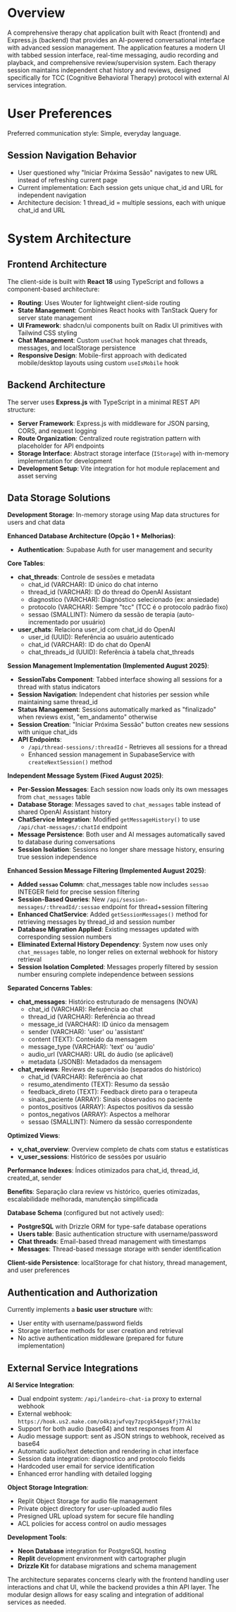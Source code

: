# Overview

A comprehensive therapy chat application built with React (frontend) and Express.js (backend) that provides an AI-powered conversational interface with advanced session management. The application features a modern UI with tabbed session interface, real-time messaging, audio recording and playback, and comprehensive review/supervision system. Each therapy session maintains independent chat history and reviews, designed specifically for TCC (Cognitive Behavioral Therapy) protocol with external AI services integration.

# User Preferences

Preferred communication style: Simple, everyday language.

## Session Navigation Behavior
- User questioned why "Iniciar Próxima Sessão" navigates to new URL instead of refreshing current page
- Current implementation: Each session gets unique chat_id and URL for independent navigation
- Architecture decision: 1 thread_id = multiple sessions, each with unique chat_id and URL

# System Architecture

## Frontend Architecture

The client-side is built with **React 18** using TypeScript and follows a component-based architecture:

- **Routing**: Uses Wouter for lightweight client-side routing
- **State Management**: Combines React hooks with TanStack Query for server state management
- **UI Framework**: shadcn/ui components built on Radix UI primitives with Tailwind CSS styling
- **Chat Management**: Custom `useChat` hook manages chat threads, messages, and localStorage persistence
- **Responsive Design**: Mobile-first approach with dedicated mobile/desktop layouts using custom `useIsMobile` hook

## Backend Architecture

The server uses **Express.js** with TypeScript in a minimal REST API structure:

- **Server Framework**: Express.js with middleware for JSON parsing, CORS, and request logging
- **Route Organization**: Centralized route registration pattern with placeholder for API endpoints
- **Storage Interface**: Abstract storage interface (`IStorage`) with in-memory implementation for development
- **Development Setup**: Vite integration for hot module replacement and asset serving

## Data Storage Solutions

**Development Storage**: In-memory storage using Map data structures for users and chat data

**Enhanced Database Architecture (Opção 1 + Melhorias)**:
- **Authentication**: Supabase Auth for user management and security

**Core Tables**:
- **chat_threads**: Controle de sessões e metadata
  - chat_id (VARCHAR): ID único do chat interno
  - thread_id (VARCHAR): ID do thread do OpenAI Assistant  
  - diagnostico (VARCHAR): Diagnóstico selecionado (ex: ansiedade)
  - protocolo (VARCHAR): Sempre "tcc" (TCC é o protocolo padrão fixo)
  - sessao (SMALLINT): Número da sessão de terapia (auto-incrementado por usuário)
- **user_chats**: Relaciona user_id com chat_id do OpenAI
  - user_id (UUID): Referência ao usuário autenticado
  - chat_id (VARCHAR): ID do chat do OpenAI
  - chat_threads_id (UUID): Referência à tabela chat_threads

**Session Management Implementation (Implemented August 2025)**:
- **SessionTabs Component**: Tabbed interface showing all sessions for a thread with status indicators
- **Session Navigation**: Independent chat histories per session while maintaining same thread_id
- **Status Management**: Sessions automatically marked as "finalizado" when reviews exist, "em_andamento" otherwise
- **Session Creation**: "Iniciar Próxima Sessão" button creates new sessions with unique chat_ids
- **API Endpoints**: 
  - `/api/thread-sessions/:threadId` - Retrieves all sessions for a thread
  - Enhanced session management in SupabaseService with `createNextSession()` method

**Independent Message System (Fixed August 2025)**:
- **Per-Session Messages**: Each session now loads only its own messages from `chat_messages` table
- **Database Storage**: Messages saved to `chat_messages` table instead of shared OpenAI Assistant history
- **ChatService Integration**: Modified `getMessageHistory()` to use `/api/chat-messages/:chatId` endpoint
- **Message Persistence**: Both user and AI messages automatically saved to database during conversations
- **Session Isolation**: Sessions no longer share message history, ensuring true session independence

**Enhanced Session Message Filtering (Implemented August 2025)**:
- **Added `sessao` Column**: chat_messages table now includes `sessao` INTEGER field for precise session filtering
- **Session-Based Queries**: New `/api/session-messages/:threadId/:sessao` endpoint for thread+session filtering
- **Enhanced ChatService**: Added `getSessionMessages()` method for retrieving messages by thread_id and session number
- **Database Migration Applied**: Existing messages updated with corresponding session numbers
- **Eliminated External History Dependency**: System now uses only `chat_messages` table, no longer relies on external webhook for history retrieval
- **Session Isolation Completed**: Messages properly filtered by session number ensuring complete independence between sessions

**Separated Concerns Tables**:
- **chat_messages**: Histórico estruturado de mensagens (NOVA)
  - chat_id (VARCHAR): Referência ao chat
  - thread_id (VARCHAR): Referência ao thread
  - message_id (VARCHAR): ID único da mensagem
  - sender (VARCHAR): 'user' ou 'assistant'
  - content (TEXT): Conteúdo da mensagem
  - message_type (VARCHAR): 'text' ou 'audio'
  - audio_url (VARCHAR): URL do áudio (se aplicável)
  - metadata (JSONB): Metadados da mensagem
- **chat_reviews**: Reviews de supervisão (separados do histórico)
  - chat_id (VARCHAR): Referência ao chat
  - resumo_atendimento (TEXT): Resumo da sessão
  - feedback_direto (TEXT): Feedback direto para o terapeuta
  - sinais_paciente (ARRAY): Sinais observados no paciente
  - pontos_positivos (ARRAY): Aspectos positivos da sessão
  - pontos_negativos (ARRAY): Aspectos a melhorar
  - sessao (SMALLINT): Número da sessão correspondente

**Optimized Views**:
- **v_chat_overview**: Overview completo de chats com status e estatísticas
- **v_user_sessions**: Histórico de sessões por usuário

**Performance Indexes**: Índices otimizados para chat_id, thread_id, created_at, sender

**Benefits**: Separação clara review vs histórico, queries otimizadas, escalabilidade melhorada, manutenção simplificada

**Database Schema** (configured but not actively used):
- **PostgreSQL** with Drizzle ORM for type-safe database operations
- **Users table**: Basic authentication structure with username/password
- **Chat threads**: Email-based thread management with timestamps
- **Messages**: Thread-based message storage with sender identification

**Client-side Persistence**: localStorage for chat history, thread management, and user preferences

## Authentication and Authorization

Currently implements a **basic user structure** with:
- User entity with username/password fields
- Storage interface methods for user creation and retrieval
- No active authentication middleware (prepared for future implementation)

## External Service Integrations

**AI Service Integration**:
- Dual endpoint system: `/api/landeiro-chat-ia` proxy to external webhook
- External webhook: `https://hook.us2.make.com/o4kzajwfvqy7zpcgk54gxpkfj77nklbz`
- Support for both audio (base64) and text responses from AI
- Audio message support: sent as JSON strings to webhook, received as base64
- Automatic audio/text detection and rendering in chat interface
- Session data integration: diagnostico and protocolo fields
- Hardcoded user email for service identification
- Enhanced error handling with detailed logging

**Object Storage Integration**:
- Replit Object Storage for audio file management
- Private object directory for user-uploaded audio files
- Presigned URL upload system for secure file handling
- ACL policies for access control on audio messages

**Development Tools**:
- **Neon Database** integration for PostgreSQL hosting
- **Replit** development environment with cartographer plugin
- **Drizzle Kit** for database migrations and schema management

The architecture separates concerns clearly with the frontend handling user interactions and chat UI, while the backend provides a thin API layer. The modular design allows for easy scaling and integration of additional services as needed.